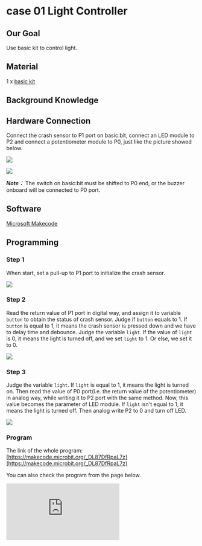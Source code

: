 ﻿# case 01 Light Controller

## Our Goal

Use basic kit to control light.


## Material

1 x [basic kit](https://shop.elecfreaks.com/products/elecfreaks-micro-bit-beginner-basic-kit-without-micro-bit-board?_pos=1&_sid=b2a4954fa&_ss=r)


## Background Knowledge


## Hardware Connection


Connect the crash sensor to P1 port on basic:bit, connect an LED module to P2 and connect a potentiometer module to P0, just like the picture showed below.

![](https://wiki-media-ef.oss-cn-hongkong.aliyuncs.com/i18n/en/docusaurus-plugin-content-docs/current/microbit/getting-started/microbit-basic-kit/images/27lfueI.jpg)

![](https://wiki-media-ef.oss-cn-hongkong.aliyuncs.com/i18n/en/docusaurus-plugin-content-docs/current/microbit/getting-started/microbit-basic-kit/images/Fmowi1n.jpg)

***Note：*** The switch on basic:bit must be shifted to P0 end, or the buzzer onboard will be connected to P0 port.


## Software

[Microsoft Makecode](https://makecode.microbit.org/#)

## Programming

### Step 1

When start, set a pull-up to P1 port to initialize the crash sensor.

![](https://wiki-media-ef.oss-cn-hongkong.aliyuncs.com/i18n/en/docusaurus-plugin-content-docs/current/microbit/getting-started/microbit-basic-kit/images/pixzSbA.png)

### Step 2

Read the return value of P1 port in digital way, and assign it to variable `button` to obtain the status of crash sensor.
Judge if `button` equals to 1. If `button` is equal to 1, it means the crash sensor is pressed down and we have to delay time and debounce.
Judge the variable `light`. If the value of `light` is 0, it means the light is turned off, and we set `light` to 1. Or else, we set it to 0.

![](https://wiki-media-ef.oss-cn-hongkong.aliyuncs.com/i18n/en/docusaurus-plugin-content-docs/current/microbit/getting-started/microbit-basic-kit/images/TbOZTKM.png)

### Step 3

Judge the variable `light`. If `light` is equal to 1, it means the light is turned on. Then read the value of P0 port(i.e. the return value of the potentiometer) in analog way, while writing it to P2 port with the same method. Now, this value becomes the parameter of LED module.
If `light` isn't equal to 1, it means the light is turned off. Then analog write P2 to 0 and turn off LED.

![](https://wiki-media-ef.oss-cn-hongkong.aliyuncs.com/i18n/en/docusaurus-plugin-content-docs/current/microbit/getting-started/microbit-basic-kit/images/0ivAACf.png)

### Program

The link of the whole program: [https://makecode.microbit.org/_DL87DfRpaL7z](https://makecode.microbit.org/_DL87DfRpaL7z)

You can also check the program from the page below.

<div
    style={{
        position: 'relative',
        paddingBottom: '60%',
        overflow: 'hidden',
    }}
>
    <iframe
        src="https://makecode.microbit.org/_DL87DfRpaL7z"
        frameborder="0"
        sandbox="allow-popups allow-forms allow-scripts allow-same-origin"
        style={{
            position: 'absolute',
            width: '100%',
            height: '100%',
        }}
    />
</div>



## Result

Press the crash sensor for once, the LED module is turned on; press again, then it is turned off. When the LED is turned on, we can adjust the brightness of LED by rotating the knob on the potentiometer.


## Think


Why we need to delay time and debounce ?


## FAQ



## Relative Readings
---
